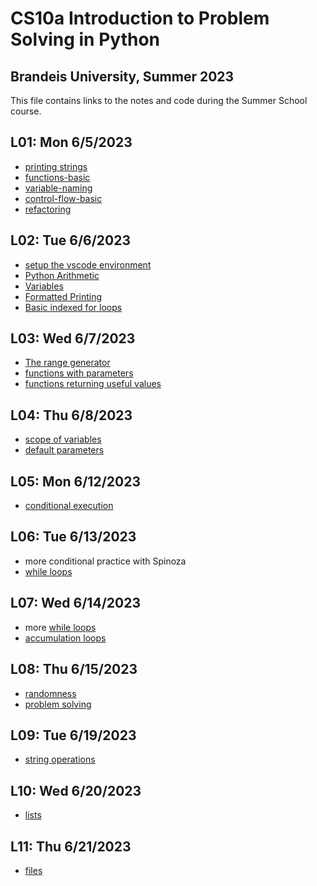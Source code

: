 # CS10a Introduction to Problem Solving in Python
## Brandeis University, Summer 2023
This file contains links to the notes and code during the Summer School course.

## L01: Mon 6/5/2023
* [printing strings](../notes/printing_strings.md)
* [functions-basic](../notes/functions_basic.md)
* [variable-naming](../notes/variable_naming.md)
* [control-flow-basic](../notes/control_flow_basic.md)
* [refactoring](../note/functions_refactoring.md)

## L02: Tue 6/6/2023
* [setup the vscode environment](../notes/vscode.md)
* [Python Arithmetic](../notes/python_arithmetic.md)
* [Variables](../notes/variables.md)
* [Formatted Printing](../notes/formatted_printing.md)
* [Basic indexed for loops](../notes/for_loop_basic.md)


## L03: Wed 6/7/2023
* [The range generator](../notes/range.md)
* [functions with parameters](../notes/functions_parameters.md)
* [functions returning useful values](../notes/functions_returning_useful_values.md)

## L04: Thu 6/8/2023
* [scope of variables](../notes/functions_scope_of_variables.md)
* [default parameters](../notes/functions_default_parameters.md)

## L05: Mon 6/12/2023
* [conditional execution](../notes/conditional_execution.md)


## L06: Tue 6/13/2023
* more conditional practice with Spinoza
* [while loops](../notes/while_loops.md)

## L07: Wed 6/14/2023
* more [while loops](../notes/while_loops.md)
* [accumulation loops](../notes/accumulation_loops.md)

## L08: Thu 6/15/2023
* [randomness](../notes/randomness.md)
* [problem solving](../notes/problem_solving.md)

## L09: Tue 6/19/2023
* [string operations](../notes/string_operations.md)

## L10: Wed 6/20/2023
* [lists](../notes/lists.md)

## L11: Thu 6/21/2023
* [files](../notes/files.md)















